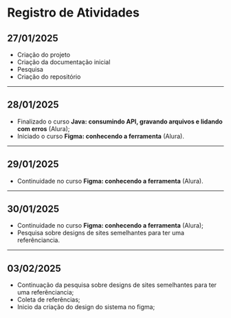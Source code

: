 # Registro de Atividades

## 27/01/2025  

- Criação do projeto  
- Criação da documentação inicial  
- Pesquisa  
- Criação do repositório  


---


## 28/01/2025  

- Finalizado o curso **Java: consumindo API, gravando arquivos e lidando com erros** (Alura);
- Iniciado o curso **Figma: conhecendo a ferramenta** (Alura). 


---


## 29/01/2025

- Continuidade no curso **Figma: conhecendo a ferramenta** (Alura).


---


## 30/01/2025

- Continuidade no curso **Figma: conhecendo a ferramenta** (Alura);
- Pesquisa sobre designs de sites semelhantes para ter uma referênciancia.


---


## 03/02/2025

- Continuação da pesquisa sobre designs de sites semelhantes para ter uma referênciancia;
- Coleta de referências;
- Inicio da criação do design do sistema no figma;
